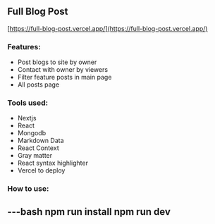 ## Full Blog Post
[https://full-blog-post.vercel.app/](https://full-blog-post.vercel.app/)

### Features:
- Post blogs to site by owner
- Contact with owner by viewers
- Filter feature posts in main page
- All posts page

### Tools used:
- Nextjs
- React
- Mongodb
- Markdown Data
- React Context
- Gray matter
- React syntax highlighter
- Vercel to deploy

### How to use:
---bash
npm run install
npm run dev
---
